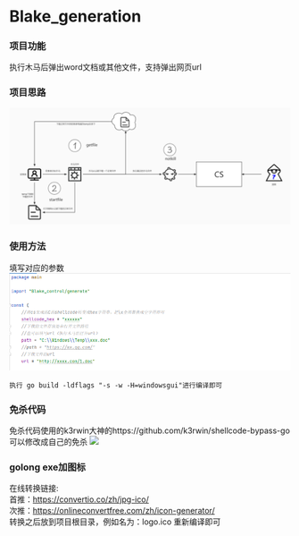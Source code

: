 # Blake_generation
### 项目功能
执行木马后弹出word文档或其他文件，支持弹出网页url
### 项目思路
![](/images/sl.jpg)
### 使用方法
填写对应的参数  
![](/images/main.jpg)
    
    执行 go build -ldflags "-s -w -H=windowsgui"进行编译即可
    
### 免杀代码
免杀代码使用的k3rwin大神的https://github.com/k3rwin/shellcode-bypass-go
可以修改成自己的免杀
![](/images/免杀.jpg)
### golong exe加图标
在线转换链接:  
首推：https://convertio.co/zh/jpg-ico/  
次推：https://onlineconvertfree.com/zh/icon-generator/  
转换之后放到项目根目录，例如名为：logo.ico  重新编译即可
